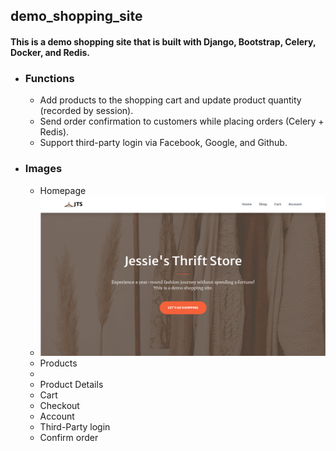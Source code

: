 ## demo_shopping_site
#### This is a demo shopping site that is built with Django, Bootstrap, Celery, Docker, and Redis.
- ### Functions
  - Add products to the shopping cart and update product quantity (recorded by session).
  - Send order confirmation to customers while placing orders (Celery + Redis).
  - Support third-party login via Facebook, Google, and Github.
- ### Images
  - Homepage
  - ![image](https://github.com/yutzuuuuu/demo_shopping_site/blob/main/myshop/shop/static/img/homepage.png)
  - Products
  - 
  - Product Details
  - Cart
  - Checkout
  - Account
  - Third-Party login
  - Confirm order
